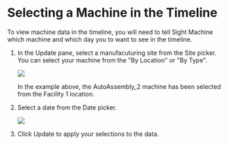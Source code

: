 # Selecting a Machine in the Timeline

To view machine data in the timeline, you will need to tell Sight Machine which machine and which day you to want to see in the timeline.

1.  In the Update pane, select a manufacuturing site from the Site picker. You can select your machine from the "By Location" or "By Type".

    ![](images/facilityPicker.png)

    In the example above, the AutoAssembly\_2 machine has been selected from the Facility 1 location.

2.  Select a date from the Date picker.

    ![](images/datePicker.png)

3.  Click Update to apply your selections to the data.

